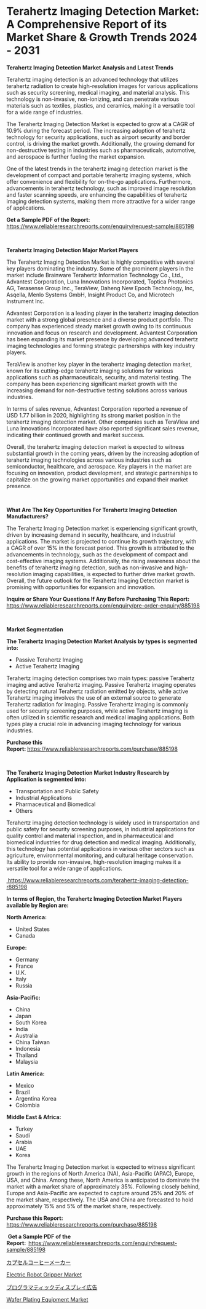 <p><h1>Terahertz Imaging Detection Market: A Comprehensive Report of its Market Share & Growth Trends 2024 - 2031</h1></p><p><strong>Terahertz Imaging Detection Market Analysis and Latest Trends</strong></p>
<p><p>Terahertz imaging detection is an advanced technology that utilizes terahertz radiation to create high-resolution images for various applications such as security screening, medical imaging, and material analysis. This technology is non-invasive, non-ionizing, and can penetrate various materials such as textiles, plastics, and ceramics, making it a versatile tool for a wide range of industries.</p><p>The Terahertz Imaging Detection Market is expected to grow at a CAGR of 10.9% during the forecast period. The increasing adoption of terahertz technology for security applications, such as airport security and border control, is driving the market growth. Additionally, the growing demand for non-destructive testing in industries such as pharmaceuticals, automotive, and aerospace is further fueling the market expansion.</p><p>One of the latest trends in the terahertz imaging detection market is the development of compact and portable terahertz imaging systems, which offer convenience and flexibility for on-the-go applications. Furthermore, advancements in terahertz technology, such as improved image resolution and faster scanning speeds, are enhancing the capabilities of terahertz imaging detection systems, making them more attractive for a wider range of applications.</p></p>
<p><strong>Get a Sample PDF of the Report:&nbsp;</strong> <a href="https://www.reliableresearchreports.com/enquiry/request-sample/885198">https://www.reliableresearchreports.com/enquiry/request-sample/885198</a></p>
<p>&nbsp;</p>
<p><strong>Terahertz Imaging Detection Major Market Players</strong></p>
<p><p>The Terahertz Imaging Detection Market is highly competitive with several key players dominating the industry. Some of the prominent players in the market include Brainware Terahertz Information Technology Co., Ltd., Advantest Corporation, Luna Innovations Incorporated, Toptica Photonics AG, Terasense Group Inc., TeraView, Daheng New Epoch Technology, Inc, Asqella, Menlo Systems GmbH, Insight Product Co, and Microtech Instrument Inc.</p><p>Advantest Corporation is a leading player in the terahertz imaging detection market with a strong global presence and a diverse product portfolio. The company has experienced steady market growth owing to its continuous innovation and focus on research and development. Advantest Corporation has been expanding its market presence by developing advanced terahertz imaging technologies and forming strategic partnerships with key industry players.</p><p>TeraView is another key player in the terahertz imaging detection market, known for its cutting-edge terahertz imaging solutions for various applications such as pharmaceuticals, security, and material testing. The company has been experiencing significant market growth with the increasing demand for non-destructive testing solutions across various industries.</p><p>In terms of sales revenue, Advantest Corporation reported a revenue of USD 1.77 billion in 2020, highlighting its strong market position in the terahertz imaging detection market. Other companies such as TeraView and Luna Innovations Incorporated have also reported significant sales revenue, indicating their continued growth and market success.</p><p>Overall, the terahertz imaging detection market is expected to witness substantial growth in the coming years, driven by the increasing adoption of terahertz imaging technologies across various industries such as semiconductor, healthcare, and aerospace. Key players in the market are focusing on innovation, product development, and strategic partnerships to capitalize on the growing market opportunities and expand their market presence.</p></p>
<p>&nbsp;</p>
<p><strong>What Are The Key Opportunities For Terahertz Imaging Detection Manufacturers?</strong></p>
<p><p>The Terahertz Imaging Detection market is experiencing significant growth, driven by increasing demand in security, healthcare, and industrial applications. The market is projected to continue its growth trajectory, with a CAGR of over 15% in the forecast period. This growth is attributed to the advancements in technology, such as the development of compact and cost-effective imaging systems. Additionally, the rising awareness about the benefits of terahertz imaging detection, such as non-invasive and high-resolution imaging capabilities, is expected to further drive market growth. Overall, the future outlook for the Terahertz Imaging Detection market is promising with opportunities for expansion and innovation.</p></p>
<p><strong>Inquire or Share Your Questions If Any Before Purchasing This Report:</strong> <a href="https://www.reliableresearchreports.com/enquiry/pre-order-enquiry/885198">https://www.reliableresearchreports.com/enquiry/pre-order-enquiry/885198</a></p>
<p>&nbsp;</p>
<p><strong>Market Segmentation</strong></p>
<p><strong>The Terahertz Imaging Detection Market Analysis by types is segmented into:</strong></p>
<p><ul><li>Passive Terahertz Imaging</li><li>Active Terahertz Imaging</li></ul></p>
<p><p>Terahertz imaging detection comprises two main types: passive Terahertz imaging and active Terahertz imaging. Passive Terahertz imaging operates by detecting natural Terahertz radiation emitted by objects, while active Terahertz imaging involves the use of an external source to generate Terahertz radiation for imaging. Passive Terahertz imaging is commonly used for security screening purposes, while active Terahertz imaging is often utilized in scientific research and medical imaging applications. Both types play a crucial role in advancing imaging technology for various industries.</p></p>
<p><strong>Purchase this Report:&nbsp;</strong><a href="https://www.reliableresearchreports.com/purchase/885198">https://www.reliableresearchreports.com/purchase/885198</a></p>
<p>&nbsp;</p>
<p><strong>The Terahertz Imaging Detection Market Industry Research by Application is segmented into:</strong></p>
<p><ul><li>Transportation and Public Safety</li><li>Industrial Applications</li><li>Pharmaceutical and Biomedical</li><li>Others</li></ul></p>
<p><p>Terahertz imaging detection technology is widely used in transportation and public safety for security screening purposes, in industrial applications for quality control and material inspection, and in pharmaceutical and biomedical industries for drug detection and medical imaging. Additionally, this technology has potential applications in various other sectors such as agriculture, environmental monitoring, and cultural heritage conservation. Its ability to provide non-invasive, high-resolution imaging makes it a versatile tool for a wide range of applications.</p></p>
<p><a href="https://www.reliableresearchreports.com/terahertz-imaging-detection-r885198">&nbsp;https://www.reliableresearchreports.com/terahertz-imaging-detection-r885198</a></p>
<p><strong>In terms of Region, the Terahertz Imaging Detection Market Players available by Region are:</strong></p>
<p>
    <p> <strong> North America: </strong>
        <ul>
            <li>United States</li>
            <li>Canada</li>
        </ul>
        </p> 
    <p> <strong> Europe: </strong>
        <ul>
            <li>Germany</li>
            <li>France</li>
            <li>U.K.</li>
            <li>Italy</li>
            <li>Russia</li>
        </ul>
        </p> 
    <p> <strong> Asia-Pacific: </strong>
        <ul>
            <li>China</li>
            <li>Japan</li>
            <li>South Korea</li>
            <li>India</li>
            <li>Australia</li>
            <li>China Taiwan</li>
            <li>Indonesia</li>
            <li>Thailand</li>
            <li>Malaysia</li>
        </ul>
        </p> 
    <p> <strong> Latin America: </strong>
        <ul>
            <li>Mexico</li>
            <li>Brazil</li>
            <li>Argentina Korea</li>
            <li>Colombia</li>
        </ul>
        </p> 
    <p> <strong> Middle East & Africa: </strong>
        <ul>
            <li>Turkey</li>
            <li>Saudi</li>
            <li>Arabia</li>
            <li>UAE</li>
            <li>Korea</li>
        </ul>
    </p>
    </p>
<p><p>The Terahertz Imaging Detection market is expected to witness significant growth in the regions of North America (NA), Asia-Pacific (APAC), Europe, USA, and China. Among these, North America is anticipated to dominate the market with a market share of approximately 35%. Following closely behind, Europe and Asia-Pacific are expected to capture around 25% and 20% of the market share, respectively. The USA and China are forecasted to hold approximately 15% and 5% of the market share, respectively.</p></p>
<p><strong>Purchase this Report: </strong><a href="https://www.reliableresearchreports.com/purchase/885198">https://www.reliableresearchreports.com/purchase/885198</a></p>
<p>&nbsp;<strong>Get a Sample PDF of the Report:&nbsp;&nbsp;</strong><a href="https://www.reliableresearchreports.com/enquiry/request-sample/885198">https://www.reliableresearchreports.com/enquiry/request-sample/885198</a></p>
<p><strong></strong></p>
<p><p><a href="https://github.com/lababdou/Market-Research-Report-List-3/blob/main/515516234946.md">カプセルコーヒーメーカー</a></p><p><a href="https://github.com/RichRobinson5/Market-Research-Report-List-4/blob/main/electric-robot-gripper-market.md">Electric Robot Gripper Market</a></p><p><a href="https://github.com/RudyBoyer2017/Market-Research-Report-List-1/blob/main/535078434945.md">プログラマティックディスプレイ広告</a></p><p><a href="https://github.com/gdfhhhj/Market-Research-Report-List-4/blob/main/wafer-plating-equipment-market.md">Wafer Plating Equipment Market</a></p></p>